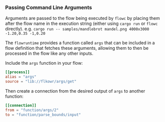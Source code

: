 ### Passing Command Line Arguments
Arguments are passed to the flow being executed by `flowc` by placing them after the flow name in 
the execution string (either using `cargo run` or `flowc` directly). 
e.g. `cargo run -- samples/mandlebrot mandel.png 4000x3000 -1.20,0.35 -1,0.20`

The `flowruntime` provides a function called `args` that can be included in a flow definition 
that fetches these arguments, allowing them to then be processed in the flow like any other inputs.

Include the `args` function in your flow:
```toml
[[process]]
alias = "args"
source = "lib://flkowr/args/get"
```

Then create a connection from the desired output of `args` to another function:
```toml
[[connection]]
from = "function/args/2"
to = "function/parse_bounds/input"
```